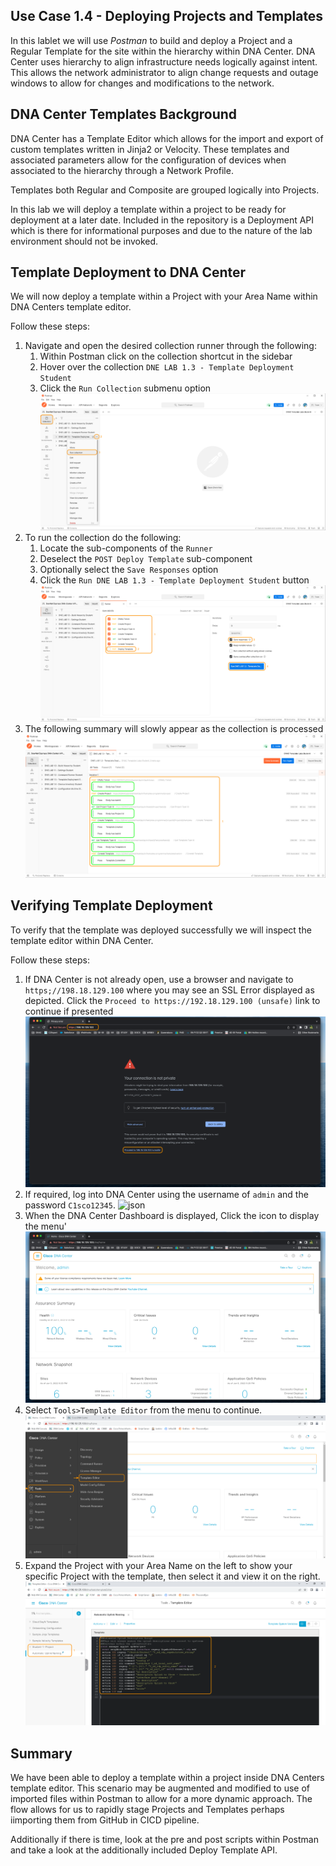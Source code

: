 ## Use Case 1.4 - Deploying Projects and Templates
In this lablet we will use *Postman* to build and deploy a Project and a Regular Template for the site within the hierarchy within DNA Center. DNA Center uses hierarchy to align infrastructure needs logically against intent. This allows the network administrator to align change requests and outage windows to allow for changes and modifications to the network.

## DNA Center Templates Background
DNA Center has a Template Editor which allows for the import and export of custom templates written in Jinja2 or Velocity. These templates and associated parameters allow for the configuration of  devices when associated to the hierarchy through a Network Profile. 

Templates both Regular and Composite are grouped logically into Projects.

In this lab we will deploy a template within a project to be ready for deployment at a later date. Included in the repository is a Deployment API which is there for informational purposes and due to the nature of the lab environment should not be invoked.

## Template Deployment to DNA Center 
We will now deploy a template within a Project with your Area Name within DNA Centers template editor.

Follow these steps:

1. Navigate and open the desired collection runner through the following:
   1. Within Postman click on the collection shortcut in the sidebar
   2. Hover over the collection `DNE LAB 1.3 - Template Deployment Student`
   3. Click the `Run Collection` submenu option
      ![json](./assets/Postman-Collection-DeployTemplate.png?raw=true "Import JSON")
2. To run the collection do the following:
   1. Locate the sub-components of the `Runner`
   2. Deselect the `POST Deploy Template` sub-component
   3. Optionally select the `Save Responses` option
   4. Click  the `Run DNE LAB 1.3 - Template Deployment Student` button
      ![json](./assets/Postman-Collection-DeployTemplate-Runner.png?raw=true "Import JSON")
3. The following summary will slowly appear as the collection is processed
   ![json](./assets/Postman-Collection-DeployTemplate-Summary.png?raw=true "Import JSON")

## Verifying Template Deployment 
To verify that the template was deployed successfully we will inspect the template editor within DNA Center.

Follow these steps:

1. If DNA Center is not already open, use a browser and navigate to `https;//198.18.129.100` where you may see an SSL Error displayed as depicted. Click the `Proceed to https://192.18.129.100 (unsafe)` link to continue if presented
![json](./assets/DNAC-SSLERROR.png?raw=true "Import JSON")
2. If required, log into DNA Center using the username of `admin` and the password `C1sco12345`.
![json](./assets/DNAC-Login.png?raw=true "Import JSON")
3. When the DNA Center Dashboard is displayed, Click the  icon to display the menu'
![json](./assets/DNAC-Menu.png?raw=true "Import JSON")
4. Select `Tools>Template Editor` from the menu to continue.
![json](./assets/DNAC-Menu-TemplateEditor.png?raw=true "Import JSON")
5. Expand the Project with your Area Name on the left to show your specific Project with the template, then select it and view it on the right.
![json](./assets/DNAC-TemplateEditor-DeployTemplate-Verify.png?raw=true "Import JSON")

## Summary
We have been able to deploy a template within a project inside DNA Centers template editor. This scenario may be augmented and modified to use of imported files within Postman to allow for a more dynamic approach. The flow allows for us to rapidly stage Projects and Templates perhaps iimporting them from GitHub in CICD pipeline. 

Additionally if there is time, look at the pre and post scripts within Postman and take a look at the additionally included Deploy Template API.
